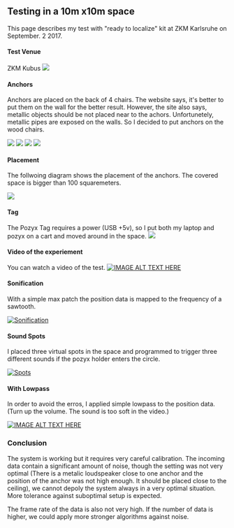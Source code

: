 ## Testing in a 10m x10m space

This page describes my test with "ready to localize" kit at ZKM Karlsruhe on September. 2 2017.

#### Test Venue
ZKM Kubus
![](img/kubus.JPG)

#### Anchors
Anchors are placed on the back of 4 chairs. The website says, it's better to put them on the wall for the better result. However, the site also says, metallic objects should be not placed near to the achors. Unfortunetely, metallic pipes are exposed on the walls. So I decided to put anchors on the wood chairs.

![](img/chair1.JPG) ![](img/chair2.JPG) ![](img/chair3.JPG) ![](img/chair4.JPG)

#### Placement
The follwoing diagram shows the placement of the anchors. The covered space is bigger than 100 squaremeters.

![](img/experiment_pozyx.png)

#### Tag

The Pozyx Tag requires a power (USB +5v), so I put both my laptop and pozyx on a cart and moved around in the space.
![](img/cart.JPG)

#### Video of the experiement

You can watch a video of the test.
[![IMAGE ALT TEXT HERE](https://img.youtube.com/vi/ONqaNxJDlQM/0.jpg)](https://www.youtube.com/watch?v=ONqaNxJDlQM)

#### Sonification
With a simple max patch the position data is mapped to the frequency of  a sawtooth.

[![Sonification](https://img.youtube.com/vi/hN4E26Gh0Sk/0.jpg)](https://www.youtube.com/watch?v=hN4E26Gh0Sk)

#### Sound Spots
I placed three virtual spots in the space and programmed to trigger three different sounds if the pozyx holder enters the circle.

[![Spots](https://img.youtube.com/vi/dJLD-7ElBcE/0.jpg)](https://www.youtube.com/watch?v=dJLD-7ElBcE)

#### With Lowpass
In order to avoid the erros, I applied simple lowpass to the position data. (Turn up the volume. The sound is too soft in the video.)

[![IMAGE ALT TEXT HERE](https://img.youtube.com/vi/qzvyOtO7uUw/0.jpg)](https://www.youtube.com/watch?v=qzvyOtO7uUw)

### Conclusion

The system is working but it requires very careful calibration.
The incoming data contain a significant amount of noise, though the setting was not very optimal (There is a metalic loudspeaker close to one anchor and the position of the anchor was not high enough. It should be placed close to the ceiling), we cannot depoly the system always in a very optimal situation. More tolerance against suboptimal setup is expected.

The frame rate of the data is also not very high. If the number of data is higher, we could apply more stronger algorithms against noise.
